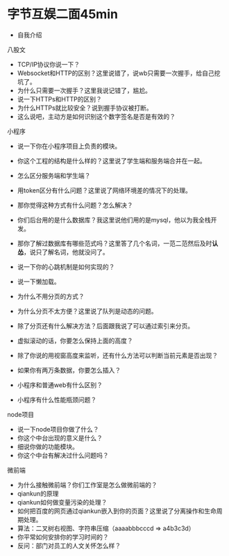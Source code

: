 # 字节互娱二面45min

- 自我介绍

八股文

- TCP/IP协议你说一下？
- Websocket和HTTP的区别？这里说错了，说wb只需要一次握手，给自己挖坑了。
- 为什么只需要一次握手？这里我说记错了，尴尬。
- 说一下HTTPs和HTTP的区别？
- 为什么HTTPs就比较安全？说到握手协议被打断。
- 这么说吧，主动方是如何识别这个数字签名是否是有效的？

小程序

- 说一下你在小程序项目上负责的模块。
- 你这个工程的结构是什么样的？这里说了学生端和服务端合并在一起。
- 怎么区分服务端和学生端？

- 用token区分有什么问题？这里说了网络环境差的情况下的处理。
- 那你觉得这种方式有什么问题？怎么解决？
- 你们后台用的是什么数据库？我这里说他们用的是mysql，他以为我全栈开发。
- 那你了解过数据库有哪些范式吗？这里答了几个名词，一范二范然后及时**认怂**，说只了解名词，他就没问了。
- 说一下你的心跳机制是如何实现的？
- 说一下懒加载。
- 为什么不用分页的方式？
- 为什么分页不太方便？这里说了队列是动态的问题。
- 除了分页还有什么解决方法？后面跟我说了可以通过索引来分页。
- 虚拟滚动的话，你要怎么保持上面的高度？
- 除了你说的用视窗高度来监听，还有什么方法可以判断当前元素是否出现？
- 如果你有两万条数据，你要怎么插入？
- 小程序和普通web有什么区别？
- 小程序有什么性能瓶颈问题？

node项目

- 说一下node项目你做了什么？
- 你这个中台出现的意义是什么？
- 细说你做的功能模块。
- 你这个中台有解决过什么问题吗？

微前端

- 为什么接触微前端？你们工作室是怎么做微前端的？
- qiankun的原理
- qiankun如何做变量污染的处理？
- 如何把百度的网页通过qiankun嵌入到你的页面？这里说了分离操作和生命周期处理。
- 算法：二叉树右视图、字符串压缩（aaaabbbcccd => a4b3c3d）
- 你平常如何安排你的学习时间的？
- 反问：部门对员工的人文关怀怎么样？

